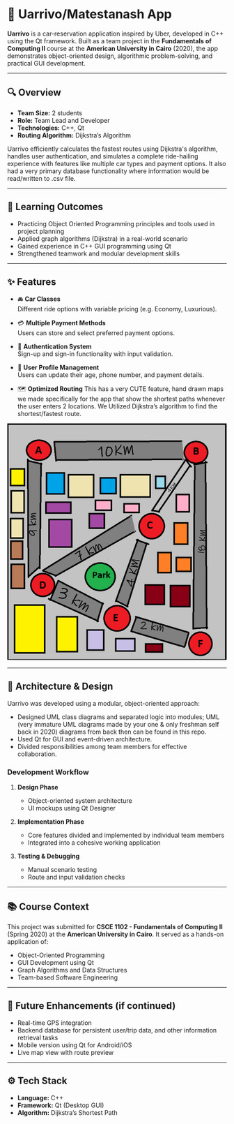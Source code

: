 # 🚗 Uarrivo/Matestanash App

**Uarrivo** is a car-reservation application inspired by Uber, developed in C++ using the Qt framework. Built as a team project in the **Fundamentals of Computing II** course at the **American University in Cairo** (2020), the app demonstrates object-oriented design, algorithmic problem-solving, and practical GUI development.

---

## 🔍 Overview

- **Team Size:** 2 students  
- **Role:** Team Lead and Developer  
- **Technologies:** C++, Qt  
- **Routing Algorithm:** Dijkstra’s Algorithm  

Uarrivo efficiently calculates the fastest routes using Dijkstra's algorithm, handles user authentication, and simulates a complete ride-hailing experience with features like multiple car types and payment options. It also had a very primary database functionality where information would be read/written to .csv file.

---

## 🧠 Learning Outcomes

- Practicing Object Oriented Programming principles and tools used in project planning 
- Applied graph algorithms (Dijkstra) in a real-world scenario
- Gained experience in C++ GUI programming using Qt
- Strengthened teamwork and modular development skills

---

## ✨ Features

- 🚘 **Car Classes**  
  Different ride options with variable pricing (e.g. Economy, Luxurious).

- 💳 **Multiple Payment Methods**  
  Users can store and select preferred payment options.

- 🔐 **Authentication System**  
  Sign-up and sign-in functionality with input validation.

- 👤 **User Profile Management**  
  Users can update their age, phone number, and payment details.

- 🗺️ **Optimized Routing**
  This has a very CUTE feature, hand drawn maps we made specifically for the app that show the shortest paths whenever the user enters 2 locations.
  We Utilized Dijkstra’s algorithm to find the shortest/fastest route.

![Uarrivo UI](Maps/Maps/Map_finished.png)


---

## 🧱 Architecture & Design

Uarrivo was developed using a modular, object-oriented approach:

- Designed UML class diagrams and separated logic into modules; UML (very immature UML diagrams made by your one & only freshman self back in 2020) diagrams from back then can be found in this repo.
- Used Qt for GUI and event-driven architecture.
- Divided responsibilities among team members for effective collaboration.

### Development Workflow

1. **Design Phase**  
   - Object-oriented system architecture
   - UI mockups using Qt Designer

2. **Implementation Phase**  
   - Core features divided and implemented by individual team members
   - Integrated into a cohesive working application

3. **Testing & Debugging**  
   - Manual scenario testing
   - Route and input validation checks

---

## 📚 Course Context

This project was submitted for **CSCE 1102 - Fundamentals of Computing II** (Spring 2020) at the **American University in Cairo**. It served as a hands-on application of:

- Object-Oriented Programming  
- GUI Development using Qt  
- Graph Algorithms and Data Structures  
- Team-based Software Engineering

---

## 🚀 Future Enhancements (if continued)

- Real-time GPS integration  
- Backend database for persistent user/trip data, and other information retrieval tasks  
- Mobile version using Qt for Android/iOS  
- Live map view with route preview

---

## ⚙️ Tech Stack

- **Language:** C++  
- **Framework:** Qt (Desktop GUI)  
- **Algorithm:** Dijkstra’s Shortest Path


